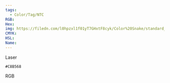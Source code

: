 ```yaml
---
tags:
  - Color/Tag/NTC
RGB:
Hex:
img: https://filedn.com/l0hpzxl1f01yT7GHxtF8cyk/Color%20Snake/standard_csv_to_svg//C8B568.svg
CMYK:
HSL:
Name:
---
```

Laser
```palette
#C8B568
```
RGB

